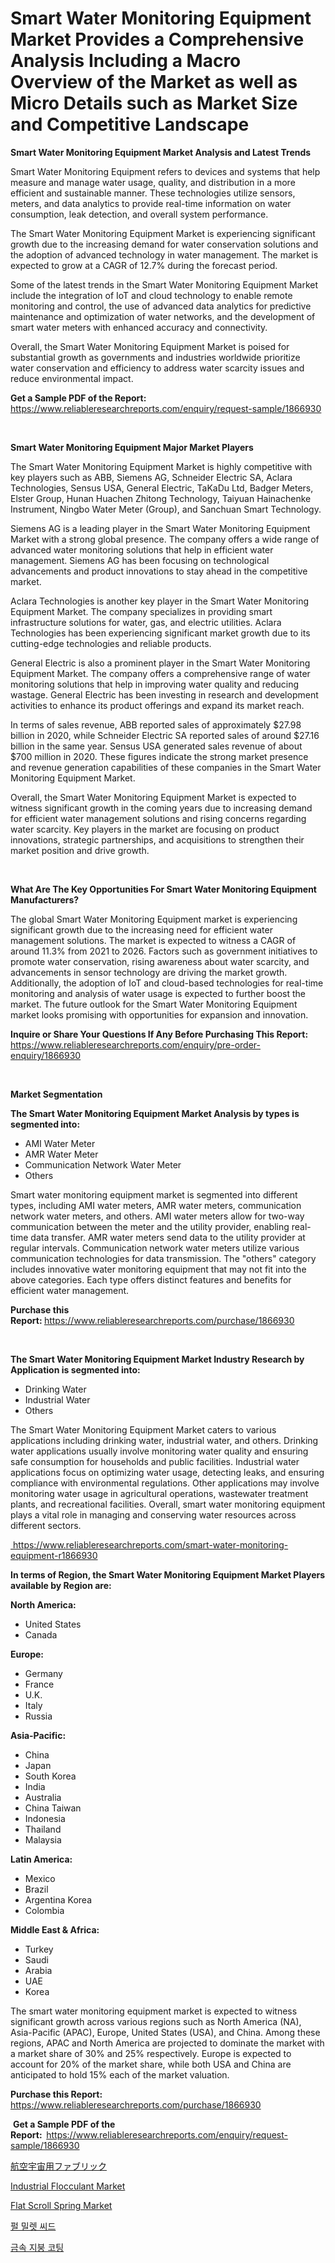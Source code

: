 <p><h1>Smart Water Monitoring Equipment Market Provides a Comprehensive Analysis Including a Macro Overview of the Market as well as Micro Details such as Market Size and Competitive Landscape</h1></p><p><strong>Smart Water Monitoring Equipment Market Analysis and Latest Trends</strong></p>
<p><p>Smart Water Monitoring Equipment refers to devices and systems that help measure and manage water usage, quality, and distribution in a more efficient and sustainable manner. These technologies utilize sensors, meters, and data analytics to provide real-time information on water consumption, leak detection, and overall system performance.</p><p>The Smart Water Monitoring Equipment Market is experiencing significant growth due to the increasing demand for water conservation solutions and the adoption of advanced technology in water management. The market is expected to grow at a CAGR of 12.7% during the forecast period.</p><p>Some of the latest trends in the Smart Water Monitoring Equipment Market include the integration of IoT and cloud technology to enable remote monitoring and control, the use of advanced data analytics for predictive maintenance and optimization of water networks, and the development of smart water meters with enhanced accuracy and connectivity.</p><p>Overall, the Smart Water Monitoring Equipment Market is poised for substantial growth as governments and industries worldwide prioritize water conservation and efficiency to address water scarcity issues and reduce environmental impact.</p></p>
<p><strong>Get a Sample PDF of the Report:&nbsp;</strong> <a href="https://www.reliableresearchreports.com/enquiry/request-sample/1866930">https://www.reliableresearchreports.com/enquiry/request-sample/1866930</a></p>
<p>&nbsp;</p>
<p><strong>Smart Water Monitoring Equipment Major Market Players</strong></p>
<p><p>The Smart Water Monitoring Equipment Market is highly competitive with key players such as ABB, Siemens AG, Schneider Electric SA, Aclara Technologies, Sensus USA, General Electric, TaKaDu Ltd, Badger Meters, Elster Group, Hunan Huachen Zhitong Technology, Taiyuan Hainachenke Instrument, Ningbo Water Meter (Group), and Sanchuan Smart Technology. </p><p>Siemens AG is a leading player in the Smart Water Monitoring Equipment Market with a strong global presence. The company offers a wide range of advanced water monitoring solutions that help in efficient water management. Siemens AG has been focusing on technological advancements and product innovations to stay ahead in the competitive market.</p><p>Aclara Technologies is another key player in the Smart Water Monitoring Equipment Market. The company specializes in providing smart infrastructure solutions for water, gas, and electric utilities. Aclara Technologies has been experiencing significant market growth due to its cutting-edge technologies and reliable products.</p><p>General Electric is also a prominent player in the Smart Water Monitoring Equipment Market. The company offers a comprehensive range of water monitoring solutions that help in improving water quality and reducing wastage. General Electric has been investing in research and development activities to enhance its product offerings and expand its market reach.</p><p>In terms of sales revenue, ABB reported sales of approximately $27.98 billion in 2020, while Schneider Electric SA reported sales of around $27.16 billion in the same year. Sensus USA generated sales revenue of about $700 million in 2020. These figures indicate the strong market presence and revenue generation capabilities of these companies in the Smart Water Monitoring Equipment Market.</p><p>Overall, the Smart Water Monitoring Equipment Market is expected to witness significant growth in the coming years due to increasing demand for efficient water management solutions and rising concerns regarding water scarcity. Key players in the market are focusing on product innovations, strategic partnerships, and acquisitions to strengthen their market position and drive growth.</p></p>
<p>&nbsp;</p>
<p><strong>What Are The Key Opportunities For Smart Water Monitoring Equipment Manufacturers?</strong></p>
<p><p>The global Smart Water Monitoring Equipment market is experiencing significant growth due to the increasing need for efficient water management solutions. The market is expected to witness a CAGR of around 11.3% from 2021 to 2026. Factors such as government initiatives to promote water conservation, rising awareness about water scarcity, and advancements in sensor technology are driving the market growth. Additionally, the adoption of IoT and cloud-based technologies for real-time monitoring and analysis of water usage is expected to further boost the market. The future outlook for the Smart Water Monitoring Equipment market looks promising with opportunities for expansion and innovation.</p></p>
<p><strong>Inquire or Share Your Questions If Any Before Purchasing This Report:</strong> <a href="https://www.reliableresearchreports.com/enquiry/pre-order-enquiry/1866930">https://www.reliableresearchreports.com/enquiry/pre-order-enquiry/1866930</a></p>
<p>&nbsp;</p>
<p><strong>Market Segmentation</strong></p>
<p><strong>The Smart Water Monitoring Equipment Market Analysis by types is segmented into:</strong></p>
<p><ul><li>AMI Water Meter</li><li>AMR Water Meter</li><li>Communication Network Water Meter</li><li>Others</li></ul></p>
<p><p>Smart water monitoring equipment market is segmented into different types, including AMI water meters, AMR water meters, communication network water meters, and others. AMI water meters allow for two-way communication between the meter and the utility provider, enabling real-time data transfer. AMR water meters send data to the utility provider at regular intervals. Communication network water meters utilize various communication technologies for data transmission. The "others" category includes innovative water monitoring equipment that may not fit into the above categories. Each type offers distinct features and benefits for efficient water management.</p></p>
<p><strong>Purchase this Report:&nbsp;</strong><a href="https://www.reliableresearchreports.com/purchase/1866930">https://www.reliableresearchreports.com/purchase/1866930</a></p>
<p>&nbsp;</p>
<p><strong>The Smart Water Monitoring Equipment Market Industry Research by Application is segmented into:</strong></p>
<p><ul><li>Drinking Water</li><li>Industrial Water</li><li>Others</li></ul></p>
<p><p>The Smart Water Monitoring Equipment Market caters to various applications including drinking water, industrial water, and others. Drinking water applications usually involve monitoring water quality and ensuring safe consumption for households and public facilities. Industrial water applications focus on optimizing water usage, detecting leaks, and ensuring compliance with environmental regulations. Other applications may involve monitoring water usage in agricultural operations, wastewater treatment plants, and recreational facilities. Overall, smart water monitoring equipment plays a vital role in managing and conserving water resources across different sectors.</p></p>
<p><a href="https://www.reliableresearchreports.com/smart-water-monitoring-equipment-r1866930">&nbsp;https://www.reliableresearchreports.com/smart-water-monitoring-equipment-r1866930</a></p>
<p><strong>In terms of Region, the Smart Water Monitoring Equipment Market Players available by Region are:</strong></p>
<p>
    <p> <strong> North America: </strong>
        <ul>
            <li>United States</li>
            <li>Canada</li>
        </ul>
        </p> 
    <p> <strong> Europe: </strong>
        <ul>
            <li>Germany</li>
            <li>France</li>
            <li>U.K.</li>
            <li>Italy</li>
            <li>Russia</li>
        </ul>
        </p> 
    <p> <strong> Asia-Pacific: </strong>
        <ul>
            <li>China</li>
            <li>Japan</li>
            <li>South Korea</li>
            <li>India</li>
            <li>Australia</li>
            <li>China Taiwan</li>
            <li>Indonesia</li>
            <li>Thailand</li>
            <li>Malaysia</li>
        </ul>
        </p> 
    <p> <strong> Latin America: </strong>
        <ul>
            <li>Mexico</li>
            <li>Brazil</li>
            <li>Argentina Korea</li>
            <li>Colombia</li>
        </ul>
        </p> 
    <p> <strong> Middle East & Africa: </strong>
        <ul>
            <li>Turkey</li>
            <li>Saudi</li>
            <li>Arabia</li>
            <li>UAE</li>
            <li>Korea</li>
        </ul>
    </p>
    </p>
<p><p>The smart water monitoring equipment market is expected to witness significant growth across various regions such as North America (NA), Asia-Pacific (APAC), Europe, United States (USA), and China. Among these regions, APAC and North America are projected to dominate the market with a market share of 30% and 25% respectively. Europe is expected to account for 20% of the market share, while both USA and China are anticipated to hold 15% each of the market valuation.</p></p>
<p><strong>Purchase this Report: </strong><a href="https://www.reliableresearchreports.com/purchase/1866930">https://www.reliableresearchreports.com/purchase/1866930</a></p>
<p>&nbsp;<strong>Get a Sample PDF of the Report:&nbsp;&nbsp;</strong><a href="https://www.reliableresearchreports.com/enquiry/request-sample/1866930">https://www.reliableresearchreports.com/enquiry/request-sample/1866930</a></p>
<p><strong></strong></p>
<p><p><a href="https://github.com/EthanMorar2011/Market-Research-Report-List-1/blob/main/532336343319.md">航空宇宙用ファブリック</a></p><p><a href="https://issuu.com/reportprime-2/docs/industrial-flocculant-market-size-2030.pptx">Industrial Flocculant Market</a></p><p><a href="https://github.com/jodemen/Market-Research-Report-List-2/blob/main/flat-scroll-spring-market.md">Flat Scroll Spring Market</a></p><p><a href="https://github.com/WilburKihn5676/Market-Research-Report-List-1/blob/main/829605439870.md">펄 밀렛 씨드</a></p><p><a href="https://github.com/vseigx30c9a1j/Market-Research-Report-List-1/blob/main/902518839869.md">금속 지붕 코팅</a></p></p>